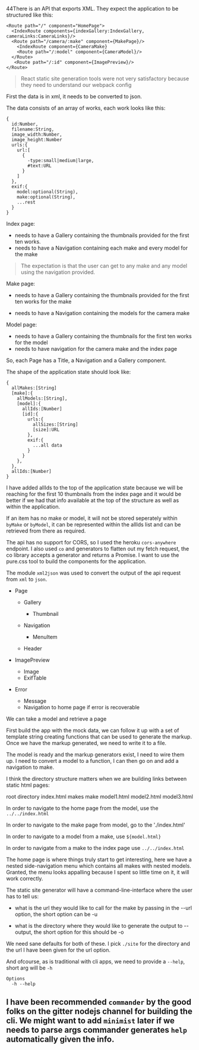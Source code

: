 44There is an API that exports XML. They expect the application to be structured like this:

```
<Route path="/" component="HomePage">
  <IndexRoute components={indexGallery:IndexGallery, cameraLinks:CameraLinks}/>
  <Route path="/camera/:make" component={MakePage}/>
    <IndexRoute component={CameraMake}
    <Route path="/:model" component={CameraModel}/>
  </Route>
   <Route path="/:id" component={ImagePreview}/>
</Route>
```

> React static site generation tools were not very satisfactory because they need to understand our webpack config

First the data is in xml, it needs to be converted to json.

The data consists of an array of works, each work looks like this:

```
{
  id:Number,
  filename:String,
  image_width:Number,
  image_height:Number
  urls:{
    url:[
      {
        -type:small|medium|large,
        #text:URL
      }
    ]
  },
  exif:{
    model:optional(String),
    make:optional(String),
    ...rest
  }
}
```

Index page:

 + needs to have a Gallery containing the thumbnails provided for the first ten works.
 + needs to have a Navigation containing each make and every model for the make

> The expectation is that the user can get to any make and any model using the navigation provided.

Make page:

+ needs to have a Gallery containing the thumbnails provided for the first ten works for the make

+ needs to have a Navigation containing the models for the camera make

Model page:

 + needs to have a Gallery containing the thumbnails for the first ten works for the model
  + needs to have navigation for the camera make and the index page

So, each Page has a Title, a Navigation and a Gallery component.

The shape of the application state should look like:

```
{
  allMakes:[String]
  [make]:{
    allModels:[String],
    [model]:{
      allIds:[Number]
      [id]:{
        urls:{
          allSizes:[String]
          [size]:URL
        },
        exif:{
          ...all data
        }
      }
    },
  },
  allIds:[Number]
}
```

I have added allIds to the top of the application state because we will be reaching for the first 10 thumbnails from the index page and it would be better if we had that info available at the top of the structure as well as within the application.

If an item has no make or model, it will not be stored seperately within `byMake` or `byModel`, it can be represented within the allIds list and can be retrieved from there as required.

The api has no support for CORS, so I used the heroku `cors-anywhere` endpoint. I also used `co` and generators to flatten out my fetch request, the co library accepts a generator and returns a Promise. I want to use the pure.css tool to build the components for the application.

The module `xml2json` was used to convert the output of the api request from `xml` to `json`.

+ Page

  + Gallery

     + Thumbnail

  + Navigation

     + MenuItem

  + Header

+ ImagePreview
   + Image
   + ExifTable

+ Error
  + Message
  + Navigation to home page if error is recoverable


We can take a model and retrieve a page

First build the app with the mock data, we can follow it up with a set of template string creating functions that can be used to generate the markup.
Once we have the markup generated, we need to write it to a file.

The model is ready and the markup generators exist, I need to wire them up. I need to convert a model to a function, I can then go on and add a navigation to make.

I think the directory structure matters when we are building links between static html pages:

  root directory
    index.html
    makes
      make
        model1.html
        model2.html
        model3.html

In order to navigate to the home page from the model, use the `../../index.html`

In order to navigate to the make page from model, go to the './index.html'

In order to navigate to a model from a make, use `${model.html}`

In order to navigate from a make to the index page use `../../index.html`

The home page is where things truly start to get interesting, here we have a nested side-navigation menu which contains all makes with nested models.
Granted, the menu looks appalling because I spent so little time on it, it will work correctly.

The static site generator will have a command-line-interface where the user has to tell us:

+ what is the url they would like to call for the make by passing in the --url option, the short option can be -u

+ what is the directory where they would like to generate the output to --output, the short option for this should be -o

We need sane defaults for both of these. I pick `./site` for the directory and the url I have been given for the url option.

And ofcourse, as is traditional with cli apps, we need to provide a `--help`, short arg will be `-h`

```
Options
  -h --help
```


I have been recommended `commander` by the good folks on the gitter nodejs channel for building the cli. We might want to add `minimist` later if we needs to parse args
commander generates `help` automatically given the info.
---

